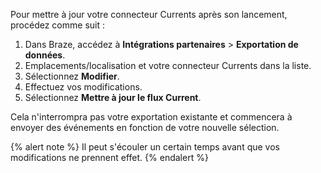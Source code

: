 Pour mettre à jour votre connecteur Currents après son lancement, procédez comme suit :

1. Dans Braze, accédez à **Intégrations partenaires** > **Exportation de données**.
2. Emplacements/localisation et votre connecteur Currents dans la liste.
3. Sélectionnez <i class="fas fa-pencil"></i> **Modifier**.
4. Effectuez vos modifications.
5. Sélectionnez **Mettre à jour le flux Current**.

Cela n'interrompra pas votre exportation existante et commencera à envoyer des événements en fonction de votre nouvelle sélection.

{% alert note %}
Il peut s'écouler un certain temps avant que vos modifications ne prennent effet.
{% endalert %}